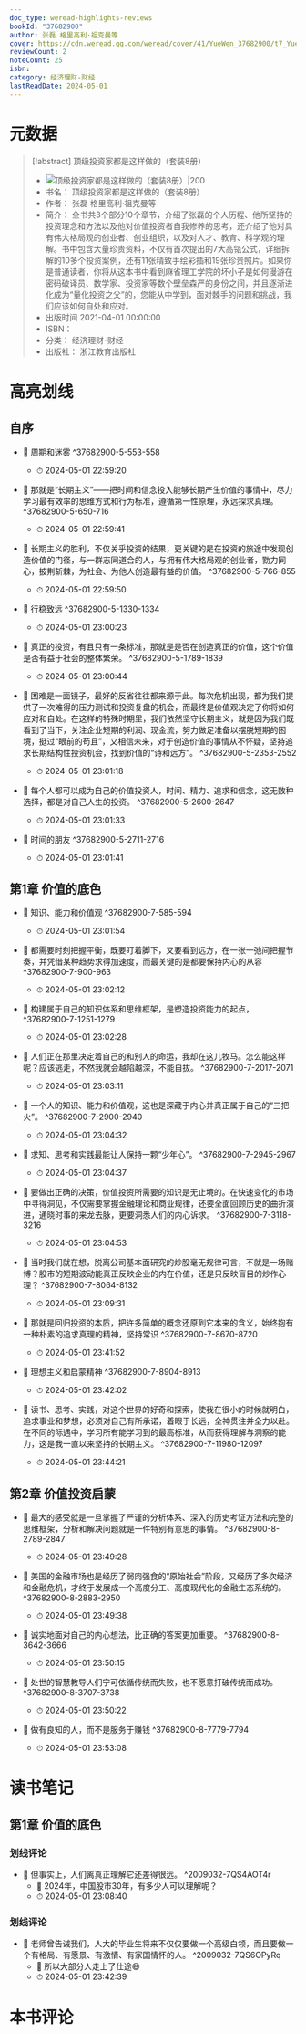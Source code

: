 ```yaml
---
doc_type: weread-highlights-reviews
bookId: "37682900"
author: 张磊 格里高利·祖克曼等
cover: https://cdn.weread.qq.com/weread/cover/41/YueWen_37682900/t7_YueWen_37682900.jpg
reviewCount: 2
noteCount: 25
isbn: 
category: 经济理财-财经
lastReadDate: 2024-05-01
---
```

# 元数据
> [!abstract] 顶级投资家都是这样做的（套装8册）
> - ![ 顶级投资家都是这样做的（套装8册）|200](https://cdn.weread.qq.com/weread/cover/41/YueWen_37682900/t7_YueWen_37682900.jpg)
> - 书名： 顶级投资家都是这样做的（套装8册）
> - 作者： 张磊 格里高利·祖克曼等
> - 简介： 全书共3个部分10个章节，介绍了张磊的个人历程、他所坚持的投资理念和方法以及他对价值投资者自我修养的思考，还介绍了他对具有伟大格局观的创业者、创业组织，以及对人才、教育、科学观的理解。书中包含大量珍贵资料，不仅有首次提出的7大高瓴公式，详细拆解的10多个投资案例，还有11张精致手绘彩插和19张珍贵照片。如果你是普通读者，你将从这本书中看到麻省理工学院的坏小子是如何漫游在密码破译员、数学家、投资家等数个壁垒森严的身份之间，并且逐渐进化成为“量化投资之父”的，您能从中学到，面对棘手的问题和挑战，我们应该如何自处和应对。
> - 出版时间 2021-04-01 00:00:00
> - ISBN： 
> - 分类： 经济理财-财经
> - 出版社： 浙江教育出版社

# 高亮划线

## 自序


- 📌 周期和迷雾 ^37682900-5-553-558
    - ⏱ 2024-05-01 22:59:20 

- 📌 那就是“长期主义”——把时间和信念投入能够长期产生价值的事情中，尽力学习最有效率的思维方式和行为标准，遵循第一性原理，永远探求真理。 ^37682900-5-650-716
    - ⏱ 2024-05-01 22:59:41 

- 📌 长期主义的胜利，不仅关乎投资的结果，更关键的是在投资的旅途中发现创造价值的门径，与一群志同道合的人，与拥有伟大格局观的创业者，勠力同心，披荆斩棘，为社会、为他人创造最有益的价值。 ^37682900-5-766-855
    - ⏱ 2024-05-01 22:59:50 

- 📌 行稳致远 ^37682900-5-1330-1334
    - ⏱ 2024-05-01 23:00:23 

- 📌 真正的投资，有且只有一条标准，那就是是否在创造真正的价值，这个价值是否有益于社会的整体繁荣。 ^37682900-5-1789-1839
    - ⏱ 2024-05-01 23:00:44 

- 📌 困难是一面镜子，最好的反省往往都来源于此。每次危机出现，都为我们提供了一次难得的压力测试和投资复盘的机会，而最终是价值观决定了你将如何应对和自处。在这样的特殊时期里，我们依然坚守长期主义，就是因为我们既看到了当下，关注企业短期的利润、现金流，努力做足准备以摆脱短期的困境，挺过“眼前的苟且”，又相信未来，对于创造价值的事情从不怀疑，坚持追求长期结构性投资机会，找到价值的“诗和远方”。 ^37682900-5-2353-2552
    - ⏱ 2024-05-01 23:01:18 

- 📌 每个人都可以成为自己的价值投资人，时间、精力、追求和信念，这无数种选择，都是对自己人生的投资。 ^37682900-5-2600-2647
    - ⏱ 2024-05-01 23:01:33 

- 📌 时间的朋友 ^37682900-5-2711-2716
    - ⏱ 2024-05-01 23:01:41 
## 第1章 价值的底色


- 📌 知识、能力和价值观 ^37682900-7-585-594
    - ⏱ 2024-05-01 23:01:54 

- 📌 都需要时刻把握平衡，既要盯着脚下，又要看到远方，在一张一弛间把握节奏，并凭借某种趋势求得加速度，而最关键的是都要保持内心的从容 ^37682900-7-900-963
    - ⏱ 2024-05-01 23:02:12 

- 📌 构建属于自己的知识体系和思维框架，是塑造投资能力的起点， ^37682900-7-1251-1279
    - ⏱ 2024-05-01 23:02:28 

- 📌 人们正在那里决定着自己的和别人的命运，我却在这儿牧马。怎么能这样呢？应该逃走，不然我就会越陷越深，不能自拔。 ^37682900-7-2017-2071
    - ⏱ 2024-05-01 23:03:11 

- 📌 一个人的知识、能力和价值观，这也是深藏于内心并真正属于自己的“三把火”。 ^37682900-7-2900-2940
    - ⏱ 2024-05-01 23:04:32 

- 📌 求知、思考和实践最能让人保持一颗“少年心”。 ^37682900-7-2945-2967
    - ⏱ 2024-05-01 23:04:37 

- 📌 要做出正确的决策，价值投资所需要的知识是无止境的。在快速变化的市场中寻得洞见，不仅需要掌握金融理论和商业规律，还要全面回顾历史的曲折演进，通晓时事的来龙去脉，更要洞悉人们的内心诉求。 ^37682900-7-3118-3216
    - ⏱ 2024-05-01 23:04:53 
 

- 📌 当时我们就在想，脱离公司基本面研究的炒股毫无规律可言，不就是一场赌博？股市的短期波动能真正反映企业的内在价值，还是只反映盲目的炒作心理？ ^37682900-7-8064-8132
    - ⏱ 2024-05-01 23:09:31 

- 📌 那就是回归投资的本质，把许多简单的概念还原到它本来的含义，始终抱有一种朴素的追求真理的精神，坚持常识 ^37682900-7-8670-8720
    - ⏱ 2024-05-01 23:41:52 

- 📌 理想主义和启蒙精神 ^37682900-7-8904-8913
    - ⏱ 2024-05-01 23:42:02 

- 📌 读书、思考、实践，对这个世界的好奇和探索，使我在很小的时候就明白，追求事业和梦想，必须对自己有所承诺，着眼于长远，全神贯注并全力以赴。在不同的际遇中，学习所有能学习到的最高标准，从而获得理解与洞察的能力，这是我一直以来坚持的长期主义。 ^37682900-7-11980-12097
    - ⏱ 2024-05-01 23:44:21 
## 第2章 价值投资启蒙


- 📌 最大的感受就是一旦掌握了严谨的分析体系、深入的历史考证方法和完整的思维框架，分析和解决问题就是一件特别有意思的事情。 ^37682900-8-2789-2847
    - ⏱ 2024-05-01 23:49:28 

- 📌 美国的金融市场也是经历了弱肉强食的“原始社会”阶段，又经历了多次经济和金融危机，才终于发展成一个高度分工、高度现代化的金融生态系统的。 ^37682900-8-2883-2950
    - ⏱ 2024-05-01 23:49:38 

- 📌 诚实地面对自己的内心想法，比正确的答案更加重要。 ^37682900-8-3642-3666
    - ⏱ 2024-05-01 23:50:15 

- 📌 处世的智慧教导人们宁可依循传统而失败，也不愿意打破传统而成功。 ^37682900-8-3707-3738
    - ⏱ 2024-05-01 23:50:22 

- 📌 做有良知的人，而不是服务于赚钱 ^37682900-8-7779-7794
    - ⏱ 2024-05-01 23:53:08 
# 读书笔记

## 第1章 价值的底色

### 划线评论
- 📌 但事实上，人们离真正理解它还差得很远。  ^2009032-7QS4AOT4r
    - 💭 2024年，中国股市30年，有多少人可以理解呢？
    - ⏱ 2024-05-01 23:08:40

### 划线评论
- 📌 老师曾告诫我们，人大的毕业生将来不仅仅要做一个高级白领，而且要做一个有格局、有愿景、有激情、有家国情怀的人。  ^2009032-7QS6OPyRq
    - 💭 所以大部分人走上了仕途😅
    - ⏱ 2024-05-01 23:42:39
   
# 本书评论
